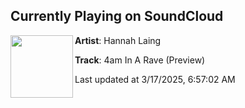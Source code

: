 ## Currently Playing on SoundCloud

[<img align="left" width="100" src="https://i1.sndcdn.com/artworks-dNShEYgfsL12xnBI-K8GKzg-t500x500.jpg">](https://soundcloud.com/hannahlaingdj/hannah-laing-feat-rhys-from-the-sticks-4am-in-a-rave-preview?in=doof_music/sets/hannah)

**Artist**: Hannah Laing 

**Track**: 4am In A Rave (Preview)

Last updated at 3/17/2025, 6:57:02 AM
